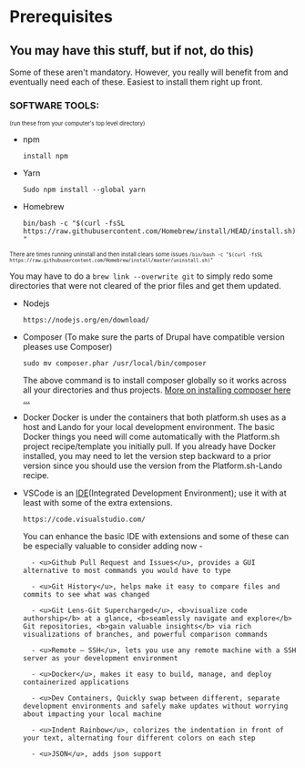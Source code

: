 # Prerequisites

## You may have this stuff, but if not, do this)

Some of these aren't mandatory. However, you really will benefit from and eventually need each of these. Easiest to install them right up front.

### SOFTWARE TOOLS:

<sub><sup>(run these from your computer's top level directory)</sup></sub>

- npm

    `install npm`


- Yarn

    `Sudo npm install --global yarn`

- Homebrew

    `bin/bash -c "$(curl -fsSL https://raw.githubusercontent.com/Homebrew/install/HEAD/install.sh)"`

<sub><sup>There are times running uninstall and then install clears some issues
`/bin/bash -c "$(curl -fsSL https://raw.githubusercontent.com/Homebrew/install/master/uninstall.sh)"`

You may have to do a `brew link --overwrite git` to simply redo some directories that were not cleared of the prior files and get them updated.</sup></sub>


- Nodejs

    `https://nodejs.org/en/download/`


- Composer (To make sure the parts of Drupal have compatible version pleases use Composer)

    `sudo mv composer.phar /usr/local/bin/composer`


    The above command is to install composer globally so it works across all your directories and thus projects. [More on installing composer here …](https://getcomposer.org/download/)

- Docker Docker is under the containers that both platform.sh uses as a host and Lando for your local development environment. The basic Docker things you need will come automatically with the Platform.sh project recipe/template you initially pull. If you already have Docker installed, you may need to let the version step backward to a prior version since you should use the version from the Platform.sh-Lando recipe.

- VSCode is an [IDE](book/ide.md)(Integrated Development Environment); use it with at least with some of the extra extensions.

    `https://code.visualstudio.com/` 

    You can enhance the basic IDE with extensions and some of these can be especially valuable to consider adding now -

        - <u>Github Pull Request and Issues</u>, provides a GUI alternative to most commands you would have to type

        - <u>Git History</u>, helps make it easy to compare files and commits to see what was changed

        - <u>Git Lens-Git Supercharged</u>, <b>visualize code authorship</b> at a glance, <b>seamlessly navigate and explore</b> Git repositories, <b>gain valuable insights</b> via rich visualizations of branches, and powerful comparison commands

        - <u>Remote – SSH</u>, lets you use any remote machine with a SSH server as your development environment

        - <u>Docker</u>, makes it easy to build, manage, and deploy containerized applications

        - <u>Dev Containers, Quickly swap between different, separate development environments and safely make updates without worrying about impacting your local machine

        - <u>Indent Rainbow</u>, colorizes the indentation in front of your text, alternating four different colors on each step

        - <u>JSON</u>, adds json support
